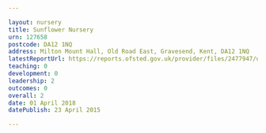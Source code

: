 ```yaml
---

layout: nursery
title: Sunflower Nursery
urn: 127658
postcode: DA12 1NQ
address: Milton Mount Hall, Old Road East, Gravesend, Kent, DA12 1NQ
latestReportUrl: https://reports.ofsted.gov.uk/provider/files/2477947/urn/127658.pdf
teaching: 0
development: 0
leadership: 2
outcomes: 0
overall: 2
date: 01 April 2018 
datePublish: 23 April 2015

---
```


